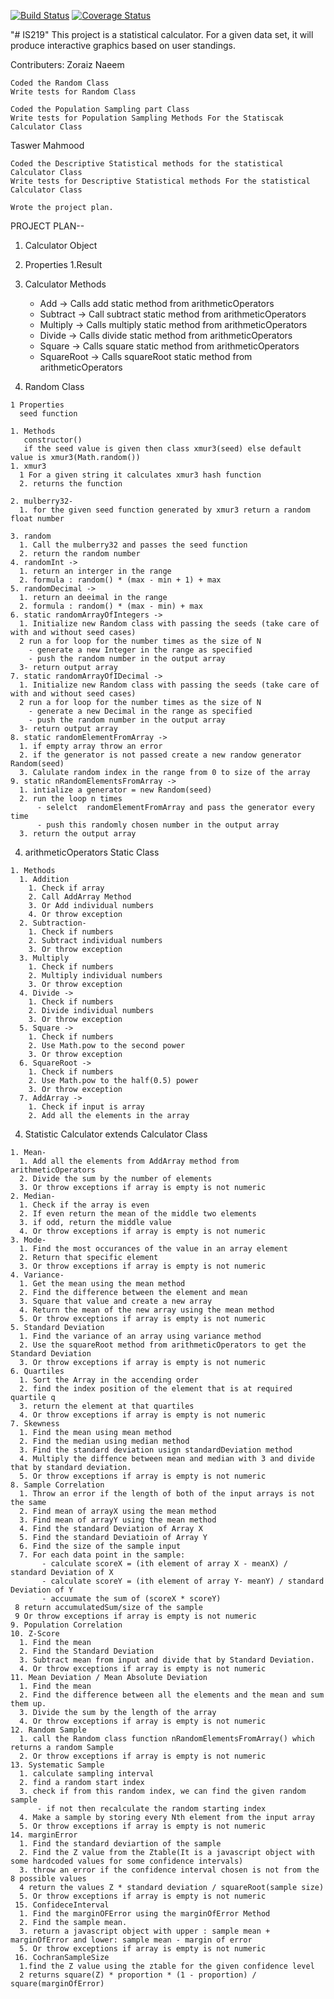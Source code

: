 [![Build Status](https://travis-ci.com/Zoraiz-Naeem/IS219.svg?branch=master)](https://travis-ci.com/Zoraiz-Naeem/IS219) [![Coverage Status](https://coveralls.io/repos/github/Zoraiz-Naeem/IS219/badge.svg?branch=master)](https://coveralls.io/github/Zoraiz-Naeem/IS219?branch=master)

"# IS219" 
This project is  a statistical calculator. For a given data set, it will produce interactive graphics based on user standings.

Contributers:
  Zoraiz Naeem
  
    Coded the Random Class
    Write tests for Random Class
    
    Coded the Population Sampling part Class
    Write tests for Population Sampling Methods For the Statiscak Calculator Class
    
  Taswer Mahmood
    
    Coded the Descriptive Statistical methods for the statistical Calculator Class 
    Write tests for Descriptive Statistical methods For the statistical Calculator Class
   
    Wrote the project plan.
    
PROJECT PLAN--

1. Calculator Object
  1. Properties
    1.Result 
  2. Calculator Methods
  
      - Add -> Calls add static method from arithmeticOperators
      - Subtract -> Call subtract static method from arithmeticOperators
      - Multiply -> Calls multiply static method from arithmeticOperators
      - Divide -> Calls divide static method from arithmeticOperators
      - Square -> Calls square static method from arithmeticOperators
      - SquareRoot -> Calls squareRoot static method from arithmeticOperators
    
    
  3. Random Class
  
    1 Properties
      seed function
    
    1. Methods
       constructor()
       if the seed value is given then class xmur3(seed) else default value is xmur3(Math.random())
    1. xmur3
      1 For a given string it calculates xmur3 hash function
      2. returns the function
      
    2. mulberry32-
      1. for the given seed function generated by xmur3 return a random float number
    
    3. random 
      1. Call the mulberry32 and passes the seed function
      2. return the random number
    4. randomInt -> 
      1. return an interger in the range 
      2. formula : random() * (max - min + 1) + max
    5. randomDecimal -> 
      1. return an deeimal in the range 
      2. formula : random() * (max - min) + max
    6. static randomArrayOfIntegers -> 
      1. Initialize new Random class with passing the seeds (take care of with and without seed cases)
      2 run a for loop for the number times as the size of N
        - generate a new Integer in the range as specified 
        - push the random number in the output array
      3- return output array
    7. static randomArrayOfIDecimal -> 
      1. Initialize new Random class with passing the seeds (take care of with and without seed cases)
      2 run a for loop for the number times as the size of N
        - generate a new Decimal in the range as specified 
        - push the random number in the output array
      3- return output array
    8. static randomElementFromArray -> 
      1. if empty array throw an error
      2. if the generator is not passed create a new randow generator Random(seed)
      3. Calulate random index in the range from 0 to size of the array
    9. static nRandomElementsFromArray -> 
      1. intialize a generator = new Random(seed)
      2. run the loop n times
          - selelct  randomElementFromArray and pass the generator every time
          - push this randomly chosen number in the output array
      3. return the output array
  
   4. arithmeticOperators Static Class
   
    1. Methods
      1. Addition
        1. Check if array
        2. Call AddArray Method 
        3. Or Add individual numbers
        4. Or throw exception
      2. Subtraction-
        1. Check if numbers
        2. Subtract individual numbers
        3. Or throw exception
      3. Multiply 
        1. Check if numbers
        2. Multiply individual numbers
        3. Or throw exception
      4. Divide -> 
        1. Check if numbers
        2. Divide individual numbers
        3. Or throw exception
      5. Square -> 
        1. Check if numbers
        2. Use Math.pow to the second power
        3. Or throw exception
      6. SquareRoot -> 
        1. Check if numbers
        2. Use Math.pow to the half(0.5) power
        3. Or throw exception
      7. AddArray -> 
        1. Check if input is array
        2. Add all the elements in the array
    
      
      
  4. Statistic Calculator extends Calculator Class
  
    1. Mean- 
      1. Add all the elements from AddArray method from arithmeticOperators  
      2. Divide the sum by the number of elements
      3. Or throw exceptions if array is empty is not numeric
    2. Median-
      1. Check if the array is even
      2. If even return the mean of the middle two elements
      3. if odd, return the middle value
      4. Or throw exceptions if array is empty is not numeric
    3. Mode- 
      1. Find the most occurances of the value in an array element
      2. Return that specific element 
      3. Or throw exceptions if array is empty is not numeric
    4. Variance-
      1. Get the mean using the mean method
      2. Find the difference between the element and mean
      3. Square that value and create a new array
      4. Return the mean of the new array using the mean method
      5. Or throw exceptions if array is empty is not numeric
    5. Standard Deviation
      1. Find the variance of an array using variance method
      2. Use the squareRoot method from arithmeticOperators to get the Standard Deviation 
      3. Or throw exceptions if array is empty is not numeric
    6. Quartiles
      1. Sort the Array in the accending order
      2. find the index position of the element that is at required quartile q
      3. return the element at that quartiles
      4. Or throw exceptions if array is empty is not numeric
    7. Skewness
      1. Find the mean using mean method
      2. Find the median using median method
      3. Find the standard deviation usign standardDeviation method
      4. Multiply the diffence between mean and median with 3 and divide that by standard deviation.
      5. Or throw exceptions if array is empty is not numeric
    8. Sample Correlation
      1. Throw an error if the length of both of the input arrays is not the same
      2. Find mean of arrayX using the mean method
      3. Find mean of arrayY using the mean method
      4. Find the standard Deviation of Array X
      5. Find the standard Deviatioin of Array Y
      6. Find the size of the sample input
      7. For each data point in the sample:
           - calculate scoreX = (ith element of array X - meanX) / standard Deviation of X
           - calculate scoreY = (ith element of array Y- meanY) / standard Deviation of Y
           - accuumate the sum of (scoreX * scoreY)
     8 return accumulatedSum/size of the sample
     9 Or throw exceptions if array is empty is not numeric
    9. Population Correlation
    10. Z-Score
      1. Find the mean
      2. Find the Standard Deviation
      3. Subtract mean from input and divide that by Standard Deviation.
      4. Or throw exceptions if array is empty is not numeric
    11. Mean Deviation / Mean Absolute Deviation
      1. Find the mean
      2. Find the difference between all the elements and the mean and sum them up.
      3. Divide the sum by the length of the array
      4. Or throw exceptions if array is empty is not numeric
    12. Random Sample
      1. call the Random class function nRandomElementsFromArray() which returns a random Sample 
      2. Or throw exceptions if array is empty is not numeric
    13. Systematic Sample
      1. calculate sampling interval
      2. find a random start index
      3. check if from this random index, we can find the given random sample
          - if not then recalculate the random starting index
      4. Make a sample by storing every Nth element from the input array
      5. Or throw exceptions if array is empty is not numeric
    14. marginError
      1. Find the standard deviartion of the sample
      2. Find the Z value from the Ztable(It is a javascript object with some hardcoded values for some confidence intervals)
      3. throw an error if the confidence interval chosen is not from the 8 possible values
      4 return the values Z * standard deviation / squareRoot(sample size)
      5. Or throw exceptions if array is empty is not numeric
     15. ConfideceInterval
      1. Find the marginOFError using the marginOfError Method
      2. Find the sample mean.
      3. return a javascript object with upper : sample mean + marginOfError and lower: sample mean - margin of error
      5. Or throw exceptions if array is empty is not numeric
     16. CochranSampleSize
      1.find the Z value using the ztable for the given confidence level
      2 returns square(Z) * proportion * (1 - proportion) / square(marginOfError)
    
